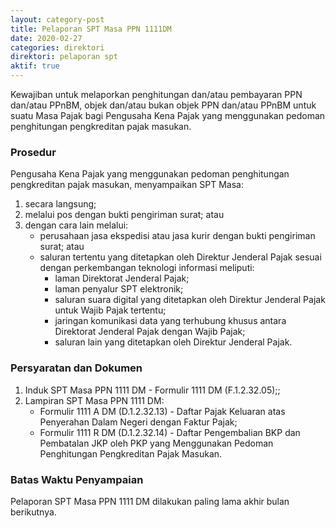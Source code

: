 ```yaml
---
layout: category-post
title: Pelaporan SPT Masa PPN 1111DM
date: 2020-02-27
categories: direktori
direktori: pelaporan spt
aktif: true
---
```

Kewajiban untuk melaporkan penghitungan dan/atau pembayaran PPN dan/atau PPnBM, objek dan/atau bukan objek PPN dan/atau PPnBM untuk suatu Masa Pajak bagi Pengusaha Kena Pajak yang menggunakan pedoman penghitungan pengkreditan pajak masukan.

### Prosedur
Pengusaha Kena Pajak yang menggunakan pedoman penghitungan pengkreditan pajak masukan, menyampaikan SPT Masa:
1. secara langsung;
2. melalui pos dengan bukti pengiriman surat; atau
3. dengan cara lain melalui:
    - perusahaan jasa ekspedisi atau jasa kurir dengan bukti pengiriman surat; atau
    - saluran tertentu yang ditetapkan oleh Direktur Jenderal Pajak sesuai dengan perkembangan teknologi informasi meliputi:
        - laman Direktorat Jenderal Pajak;
        - laman penyalur SPT elektronik; 
        - saluran suara digital yang ditetapkan oleh Direktur Jenderal Pajak untuk Wajib Pajak tertentu;
        - jaringan komunikasi data yang terhubung khusus antara Direktorat Jenderal Pajak dengan Wajib Pajak;
        - saluran lain yang ditetapkan oleh Direktur Jenderal Pajak.

### Persyaratan dan Dokumen
1. Induk SPT Masa PPN 1111 DM - Formulir 1111 DM (F.1.2.32.05);;
2. Lampiran SPT Masa PPN 1111 DM:
    - Formulir 1111 A DM (D.1.2.32.13) - Daftar Pajak Keluaran atas Penyerahan Dalam Negeri dengan Faktur Pajak;
    - Formulir 1111 R DM (D.1.2.32.14) - Daftar Pengembalian BKP dan Pembatalan JKP oleh PKP yang Menggunakan Pedoman Penghitungan Pengkreditan Pajak Masukan.

### Batas Waktu Penyampaian
Pelaporan SPT Masa PPN 1111 DM dilakukan paling lama akhir bulan berikutnya.